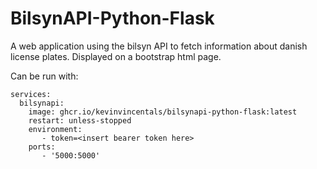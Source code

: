 # BilsynAPI-Python-Flask
A web application using the bilsyn API to fetch information about danish license plates. Displayed on a bootstrap html page. 


Can be run with:
```version: '2' 
services: 
  bilsynapi: 
    image: ghcr.io/kevinvincentals/bilsynapi-python-flask:latest
    restart: unless-stopped
    environment:
       - token=<insert bearer token here>
    ports: 
       - '5000:5000'
